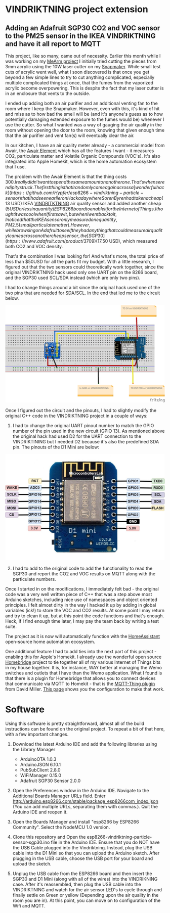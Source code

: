 # VINDRIKTNING project extension

## Adding an Adafruit SGP30 CO2 and VOC sensor to the PM25 sensor in the IKEA VINDRIKTNING and have it all report to MQTT

This project, like so many, came out of necessity.  Earlier this month while I was working on my [MeArm project](https://github.com/kgb1001001/MeArmSoftware) I initially tried cutting the pieces from 3mm acrylic using the 10W laser cutter on my [Snapmaker](https://snapmaker.com/).  While small test cuts of acrylic went well, what I soon discovered is that once you get beyond a few simple lines to try to cut anything complicated, especially multiple complicated things at once, that the fumes from the vaporized acrylic become overpowering.  This is despite the fact that my laser cutter is in an enclosure that vents to the outside.

I ended up adding both an air purifier and an additional venting fan to the room where I keep the Snapmaker.  However, even with this, it's kind of hit and miss as to how bad the smell will be (and it's anyone's guess as to how potentially damaging extended exposure to the fumes would be) whenever I use the cutter.  So what I wanted was a way of gauging the air quality in the room without opening the door to the room, knowing that given enough time that the air purifier and vent fan(s) will eventually clear the air.   

In our kitchen, I have an air quality meter already - a commercial model from Awair, the [Awair Element](https://www.getawair.com/products/element) which has all the features I want - it measures CO2, particulate matter and Volatile Organic Compounds (VOC's).  It's also integrated into Apple Homekit, which is the home automation ecosystem that I use.

The problem with the Awair Element is that the thing costs $300.  I really didn't want to spend the same amount on another one.  That's when serendipity struck.  The first thing is that I randomly came again across a [wonderful hack](https://github.com/Hypfer/esp8266-vindriktning-particle-sensor) that I had seen earlier on Hackaday where Soren Byren had taken a cheap ($13 USD) IKEA [VINDRITKTNING](https://www.ikea.com/us/en/p/vindriktning-air-quality-sensor-60515911/) air quality sensor and added another cheap ($5 USD or less in quantity) ESP8266 board to enable it for the Internet of Things. I thought it was cool when I first saw it, but when I went back to it, I noticed that the IKEA sensor only measured one quantity, PM2.5 (small particulate matter). However, while browsing on Adafruit to see if they had anything that could measure air quality I came across another cheap sensor, the [SGP30](https://www.adafruit.com/product/3709) ($17.50 USD), which measured both CO2 and VOC density.

That's the combination I was looking for!  And what's more, the total price of less than $50USD for all the parts fit my budget.  With a little research, I figured out that the two sensors could theoretically work together, since the original VINDRIKTNING hack used only one UART pin on the 8266 board, and the SGP30 used SCL/SDA instead (which are only two pins).  

I had to change things around a bit since the original hack used one of the two pins that are needed for SDA/SCL. In the end that led me to the circuit below.  

![ESP3866 with SGP30](VINDRIKTINING_bb.jpg)

Once I figured out the circuit and the pinouts, I had to slightly modify the original C++ code in the VINDRIKTNING project in a couple of ways:

1. I had to change the original UART pinout number to match the GPIO number of the pin used in the new circuit (GPIO 13).  As mentioned above the original hack had used D2 for the UART connection to the VINDRIKTINING but I needed D2 because it's also the predefined SDA pin.   The pinouts of the D1 Mini are below:

![D1 Mini Pinouts](ESP8266-12E-Wemos-D1-Mini-pinout.jpg)

2. I had to add to the original code to add the functionality to read the SGP30 and report the CO2 and VOC results on MQTT along with the particulate numbers.

Once I started in on the modifications, I immediately felt bad - the original code was a very well written piece of C++ that was a step above most Arduino sketches, including nice use of namespaces and object oriented principles.  I felt almost dirty in the way I hacked it up by adding in global variables (ick!) to store the VOC and CO2 results.  At some point I may return and try to clean it up, but at this point the code functions and that's enough.  Heck, if I find enough time later, I may pay the team back by writing a test suite. 

The project as it is now will automatically function with the [HomeAssistant](https://www.home-assistant.io/) open-source home automation ecosystem.

One additional feature I had to add ties into the next part of this project - enabling this for Apple's Homekit.  I already use the wonderful open source [Homebridge](https://homebridge.io/) project to tie together all of my various Internet of Things bits in my house together.  It is, for instance, WAY better at managing the Wemo switches and outlets that I have than the Wemo application.  What I found is that there is a plugin for Homebridge that allows you to connect devices that communicate via MQTT to Homekit - that is the [MQTT-Thing plugin](https://github.com/arachnetech/homebridge-mqttthing) from David Miller.  [This page](homebridge-config.md) shows you the configuration to make that work.

# Software

Using this software is pretty straightforward, almost all of the build instructions can be found on the original project.  To repeat a bit of that here, with a few important changes.

1. Download the latest Arduino IDE and add the following libraries using the Library Manager

  
    - ArduinoOTA 1.0.3
    - ArduinoJSON 6.10.1
    - PubSubClient 2.8.0
    - WiFiManager 0.15.0
    - Adafruit SGP30 Sensor 2.0.0
    
2. Open the Preferences window in the Arduino IDE.  Navigate to the Additional Boards Manager URLs field. Enter http://arduino.esp8266.com/stable/package_esp8266com_index.json (You can add multiple URLs, separating them with commas.).  Quit the Arduino IDE and reopen it.

4. Open the Boards Manager and install "esp8266 by ESP8266 Community".  Select the NodeMCU 1.0 version.
    
3. Clone this repository and Open the esp8266-vindriktning-particle-sensor-sgp30.ino file in the Arduino IDE.  Ensure that you do NOT have the USB Cable plugged into the Vindriktning.  Instead, plug the USB cable into the D1 Mini so that you can upload the Arduino sketch.  After plugging in the USB cable, choose the USB port for your board and upload the sketch.

4. Unplug the USB cable from the ESP8266 board and then insert the SGP30 and D1 Mini (along with all of the wires) into the VINDRIKNING case. After it's reassembled, then plug the USB cable into the VINDRIKTNING and watch for the air sensor LED's to cycle through and finally settle on Green or yellow (Depending upon the air quality in the room you are in).  At this point, you can move on to configuration of the Wifi and MQTT.

